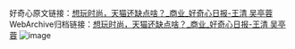 好奇心原文链接：[想玩时尚，天猫还缺点啥？_商业_好奇心日报-王清 吴亭蓉](https://www.qdaily.com/articles/1267.html)
WebArchive归档链接：[想玩时尚，天猫还缺点啥？_商业_好奇心日报-王清 吴亭蓉](http://web.archive.org/web/20170724120940/http://www.qdaily.com:80/articles/1267.html)
![image](http://ww3.sinaimg.cn/large/007d5XDply1g3v4aoq2c1j30u05vw7wi)